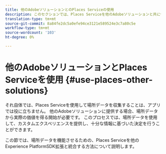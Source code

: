 ```yaml
---
title: 他のAdobeソリューションとのPlaces Serviceの使用
description: このセクションでは、Places Serviceを他のAdobeソリューションと共に使用する方法を説明します。
translation-type: tm+mt
source-git-commit: 8a84fe2dc5a0efe94ce3121e589524e3c7a80c5e
workflow-type: tm+mt
source-wordcount: '103'
ht-degree: 0%

---
```



# 他のAdobeソリューションとPlaces Serviceを使用 {#use-places-other-solutions}

それ自体では、Places Serviceを使用して場所データを収集することは、アプリでは役に立ちません。 他のAdobeソリューションに提供する場合、場所データから実際の価値を得る開始が必要です。 このプロセスでは、場所データを使用して、カスタムエクスペリエンスを提供し、十分な情報に基づいた決定を行うことができます。

この節では、場所データを機能させるための、Places Serviceを他のExperience PlatformSDK拡張と統合する方法について説明します。